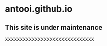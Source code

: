 # antooi.github.io
This site is under maintenance
------------------------------
XXXXXXXXXXXXXXXXXXXXXXXXXXXXXX

